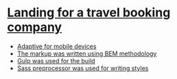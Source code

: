 <h1><a href="https://dimariia.github.io/travel/">Landing for a travel booking company</h1>


<ul>
<li>Adaptive for mobile devices</li>
<li>The markup was written using BEM methodology</li>
<li>Gulp was used for the build</li>
<li>Sass preprocessor was used for writing styles</li>
</ul>

